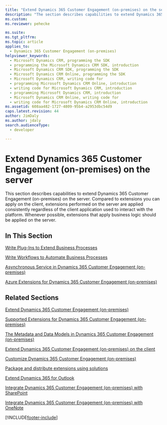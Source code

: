 ```yaml
---
title: "Extend Dynamics 365 Customer Engagement (on-premises) on the server (Developer Guide for Dynamics 365 Customer Engagement) | MicrosoftDocs"
description: "The section describes capabilities to extend Dynamics 365 Customer Engagement (on-premises) on the server. Compared to extensions you can apply on the client, extensions performed on the server are applied consistently regardless of the client application used to interact with the platform."
ms.custom: 
ms.reviewer: pehecke

ms.suite: 
ms.tgt_pltfrm: 
ms.topic: article
applies_to: 
  - Dynamics 365 Customer Engagement (on-premises)
helpviewer_keywords: 
  - Microsoft Dynamics CRM, programming the SDK
  - programming the Microsoft Dynamics CRM SDK, introduction
  - Microsoft Dynamics CRM SDK, programming the SDK
  - Microsoft Dynamics CRM Online, programming the SDK
  - Microsoft Dynamics CRM, writing code for
  - programming Microsoft Dynamics CRM Online, introduction
  - writing code for Microsoft Dynamics CRM, introduction
  - programming Microsoft Dynamics CRM, introduction
  - Microsoft Dynamics CRM Online, writing code for
  - writing code for Microsoft Dynamics CRM Online, introduction
ms.assetid: 608aa482-1727-4809-95b4-a2953dbc54d9
caps.latest.revision: 44
author: JimDaly
ms.author: jdaly
search.audienceType: 
  - developer

---
```

# Extend Dynamics 365 Customer Engagement (on-premises) on the server

This section describes capabilities to extend Dynamics 365 Customer Engagement (on-premises) on the server. Compared to extensions you can apply on the client, extensions performed on the server are applied consistently regardless of the client application used to interact with the platform. Whenever possible, extensions that apply business logic should be applied on the server.  
  
## In This Section  
 [Write Plug-Ins to Extend Business Processes](write-plugin-extend-business-processes.md)  
  
 [Write Workflows to Automate Business Processes](automate-business-processes-customer-engagement.md)  
  
 [Asynchronous Service in Dynamics 365 Customer Engagement (on-premises)](asynchronous-service.md)  
  
 [Azure Extensions for Dynamics 365 Customer Engagement (on-premises)](azure-extensions.md)  
  
## Related Sections  
 [Extend Dynamics 365 Customer Engagement (on-premises)](extend-dynamics-365-server.md)  
  
 [Supported Extensions for Dynamics 365 Customer Engagement (on-premises)](supported-extensions.md)  
  
 [The Metadata and Data Models in Dynamics 365 Customer Engagement (on-premises)](metadata-data-models.md)  
  
 [Extend Dynamics 365 Customer Engagement (on-premises) on the client](extend-client.md)  
  
 [Customize Dynamics 365 Customer Engagement (on-premises)](customize-dev/customize-applications.md)  
  
 [Package and distribute extensions using solutions](package-distribute-extensions-use-solutions.md)  
  
 [Extend Dynamics 365 for Outlook](extend-customer-engagement-outlook.md)  
  
 [Integrate Dynamics 365 Customer Engagement (on-premises) with SharePoint](integration-dev/integrate-sharepoint.md)  
  
 [Integrate Dynamics 365 Customer Engagement (on-premises) with OneNote](integration-dev/integrate-onenote.md)    



[!INCLUDE[footer-include](../../../includes/footer-banner.md)]
